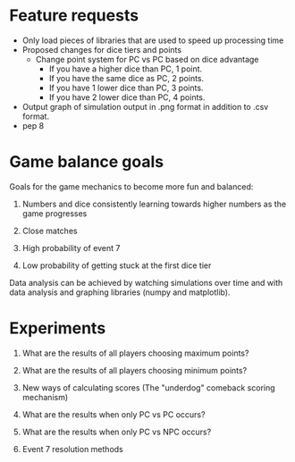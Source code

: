 # Feature requests
- Only load pieces of libraries that are used to speed up processing time
- Proposed changes for dice tiers and points
  - Change point system for PC vs PC based on dice advantage
    - If you have a higher dice than PC, 1 point.
    - If you have the same dice as PC, 2 points.
    - If you have 1 lower dice than PC, 3 points.
    - If you have 2 lower dice than PC, 4 points.
- Output graph of simulation output in .png format in addition to .csv format.
- pep 8


# Game balance goals
Goals for the game mechanics to become more fun and balanced:

1) Numbers and dice consistently learning towards higher numbers as the game progresses

2) Close matches

3) High probability of event 7

4) Low probability of getting stuck at the first dice tier

Data analysis can be achieved by watching simulations over time and with data analysis and graphing libraries (numpy and matplotlib).


# Experiments

1) What are the results of all players choosing maximum points?

2) What are the results of all players choosing minimum points?

3) New ways of calculating scores (The "underdog" comeback scoring mechanism)

4) What are the results when only PC vs PC occurs?

5) What are the results when only PC vs NPC occurs?

6) Event 7 resolution methods
